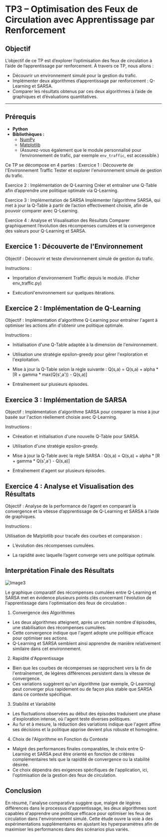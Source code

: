 # TP3 – Optimisation des Feux de Circulation avec Apprentissage par Renforcement

## Objectif

L’objectif de ce TP est d’explorer l’optimisation des feux de circulation à l’aide de l’apprentissage par renforcement. À travers ce TP, nous allons :

- Découvrir un environnement simulé pour la gestion du trafic.
- Implémenter deux algorithmes d’apprentissage par renforcement : Q-Learning et SARSA.
- Comparer les résultats obtenus par ces deux algorithmes à l’aide de graphiques et d’évaluations quantitatives.

---

## Prérequis

- **Python** 
- **Bibliothèques :**
  - [NumPy](https://numpy.org)
  - [Matplotlib](https://matplotlib.org)
  - (Assurez-vous également que le module personnalisé pour l’environnement de trafic, par exemple `env_traffic`, est accessible.)

Ce TP se décompose en 4 parties :
Exercice 1 : Découverte de l'Environnement Traffic Tester et explorer l'environnement simulé de gestion du trafic.

Exercice 2 : Implémentation de Q-Learning Créer et entraîner une Q-Table afin d’apprendre une politique optimale via Q-Learning.

Exercice 3 : Implémentation de SARSA Implémenter l’algorithme SARSA, qui met à jour la Q-Table à partir de l’action effectivement choisie, afin de pouvoir comparer avec Q-Learning.

Exercice 4 : Analyse et Visualisation des Résultats Comparer graphiquement l’évolution des récompenses cumulées et la convergence des valeurs pour Q-Learning et SARSA.

## Exercice 1 : Découverte de l'Environnement
Objectif : Découvrir et teste d’environnement simulé de gestion du trafic.

Instructions :

- Importation d'environnement Traffic depuis le module. (Ficher env_traffic.py)

- Exécutionl'environnement sur quelques itérations.

## Exercice 2 : Implémentation de Q-Learning
Objectif : Implémentation d'algorithme Q-Learning pour entraîner l'agent à optimiser les actions afin d'obtenir une politique optimale.

Instructions :

- Initialisation d'une Q-Table adaptée à la dimension de l'environnement. 

- Utilisation une stratégie epsilon-greedy pour gérer l'exploration et l'exploitation.

- Mise à jour la Q-Table selon la règle suivante : Q(s,a) = Q(s,a) + alpha * [R + gamma * max(Q(s',a')) - Q(s,a)]

- Entraînement sur plusieurs épisodes.

## Exercice 3 : Implémentation de SARSA
Objectif : Implémentation d'algorithme SARSA pour comparer la mise à jour basée sur l'action réellement choisie avec Q-Learning.

Instructions :

- Créeation et initialisation d'une nouvelle Q-Table pour SARSA.

- Utilisation d'une stratégie epsilon-greedy.

- Mise à jour la Q-Table avec la règle SARSA : Q(s,a) = Q(s,a) + alpha * [R + gamma * Q(s',a') - Q(s,a)]

- Entraînement d'agent sur plusieurs épisodes.

## Exercice 4 : Analyse et Visualisation des Résultats
Objectif : Analyse de la performance de l’agent en comparant la convergence et la vitesse d’apprentissage de Q-Learning et SARSA à l’aide de graphiques.

Instructions :

Utilisation de  Matplotlib pour tracafe des courbes et comparaison :

- L’évolution des récompenses cumulées.

- La rapidité avec laquelle l’agent converge vers une politique optimale.

## Interprétation Finale des Résultats

![Image3](https://0.academia-photos.com/330955293/180743098/170847113/original_image3.png)

Le graphique comparatif des récompenses cumulées entre Q-Learning et SARSA met en évidence plusieurs points clés concernant l'évolution de l'apprentissage dans l'optimisation des feux de circulation :

1. Convergence des Algorithmes
- Les deux algorithmes atteignent, après un certain nombre d'épisodes, une stabilisation des récompenses cumulées.
- Cette convergence indique que l'agent adopte une politique efficace pour optimiser ses actions.
- Q-Learning et SARSA semblent ainsi apprendre de manière relativement similaire dans cet environnement.

2. Rapidité d'Apprentissage
- Bien que les courbes de récompenses se rapprochent vers la fin de l'entraînement, de légères différences persistent dans la vitesse de convergence.
- Ces variations suggèrent qu'un algorithme (par exemple, Q-Learning) peut converger plus rapidement ou de façon plus stable que SARSA dans ce contexte spécifique.

3. Stabilité et Variabilité
- Les fluctuations observées au début des épisodes traduisent une phase d'exploration intense, où l'agent teste diverses politiques.
- Au fur et à mesure, la réduction des variations indique que l'agent affine ses décisions et la politique apprise devient plus robuste et homogène.

4.  Choix de l'Algorithme en Fonction du Contexte
- Malgré des performances finales comparables, le choix entre Q-Learning et SARSA peut être orienté en fonction de critères complémentaires tels que la rapidité de convergence ou la stabilité désirée.
- Ce choix dépendra des exigences spécifiques de l'application, ici, l'optimisation de la gestion des feux de circulation.

## Conclusion
En résumé, l'analyse comparative suggère que, malgré de légères différences dans le processus d'apprentissage, les deux algorithmes sont capables d'apprendre une politique efficace pour optimiser les feux de circulation dans l'environnement simulé. Cette étude ouvre la voie à des expérimentations supplémentaires en ajustant les hyperparamètres afin de maximiser les performances dans des scénarios plus variés.

  
